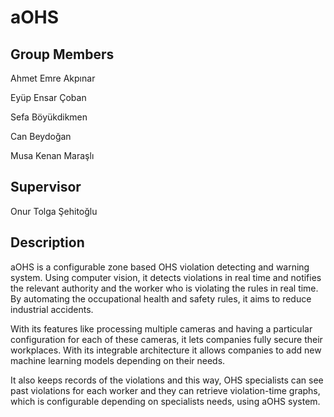 # aOHS

## Group Members
Ahmet Emre Akpınar

Eyüp Ensar Çoban

Sefa Böyükdikmen

Can Beydoğan

Musa Kenan Maraşlı

## Supervisor
Onur Tolga Şehitoğlu

## Description

aOHS is a configurable zone based OHS violation detecting and warning system. Using computer vision, it detects violations in real time and notifies the relevant authority and the worker who is violating the rules in real time. By automating the occupational health and safety rules, it aims to reduce industrial accidents.

With its features like processing multiple cameras and having a particular configuration for each of these cameras, it lets companies fully secure their workplaces. With its integrable architecture it allows companies to add new machine learning models depending on their needs. 

It also keeps records of the violations and this way, OHS specialists can see past violations for each worker and they can retrieve violation-time graphs, which is configurable depending on specialists needs, using aOHS system.
